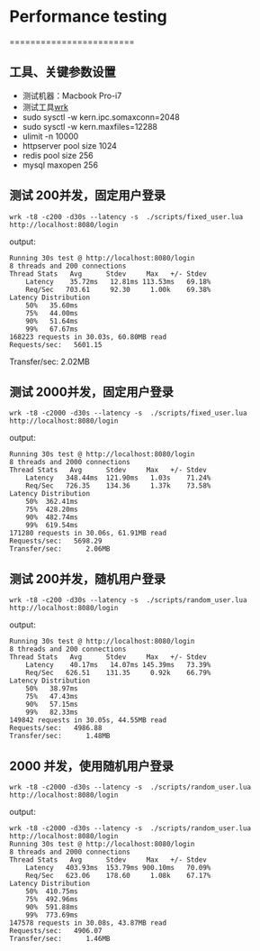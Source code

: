# Performance testing
========================

## 工具、关键参数设置
- 测试机器：Macbook Pro-i7
- 测试工具[wrk](https://github.com/wg/wrk)
- sudo sysctl -w kern.ipc.somaxconn=2048
- sudo sysctl -w kern.maxfiles=12288
- ulimit -n 10000
- httpserver pool size 1024
- redis pool size 256
- mysql maxopen 256


## 测试 200并发，固定用户登录
    wrk -t8 -c200 -d30s --latency -s  ./scripts/fixed_user.lua http://localhost:8080/login
    
output:

    Running 30s test @ http://localhost:8080/login
    8 threads and 200 connections
    Thread Stats   Avg      Stdev     Max   +/- Stdev
        Latency    35.72ms   12.81ms 113.53ms   69.18%
        Req/Sec   703.61     92.30     1.00k    69.38%
    Latency Distribution
        50%   35.60ms
        75%   44.00ms
        90%   51.64ms
        99%   67.67ms
    168223 requests in 30.03s, 60.80MB read
    Requests/sec:   5601.15
Transfer/sec:      2.02MB

## 测试 2000并发，固定用户登录
    wrk -t8 -c2000 -d30s --latency -s  ./scripts/fixed_user.lua http://localhost:8080/login

output:

    Running 30s test @ http://localhost:8080/login
    8 threads and 2000 connections
    Thread Stats   Avg      Stdev     Max   +/- Stdev
        Latency   348.44ms  121.90ms   1.03s    71.24%
        Req/Sec   726.35    134.36     1.37k    73.58%
    Latency Distribution
        50%  362.41ms
        75%  428.20ms
        90%  482.74ms
        99%  619.54ms
    171280 requests in 30.06s, 61.91MB read
    Requests/sec:   5698.29
    Transfer/sec:      2.06MB

## 测试 200并发，随机用户登录
    wrk -t8 -c200 -d30s --latency -s  ./scripts/random_user.lua http://localhost:8080/login

output:

    Running 30s test @ http://localhost:8080/login
    8 threads and 200 connections
    Thread Stats   Avg      Stdev     Max   +/- Stdev
        Latency    40.17ms   14.07ms 145.39ms   73.39%
        Req/Sec   626.51    131.35     0.92k    66.79%
    Latency Distribution
        50%   38.97ms
        75%   47.43ms
        90%   57.15ms
        99%   82.33ms
    149842 requests in 30.05s, 44.55MB read
    Requests/sec:   4986.88
    Transfer/sec:      1.48MB


## 2000 并发，使用随机用户登录
    wrk -t8 -c2000 -d30s --latency -s  ./scripts/random_user.lua http://localhost:8080/login
output:

    wrk -t8 -c2000 -d30s --latency -s  ./scripts/random_user.lua http://localhost:8080/login
    Running 30s test @ http://localhost:8080/login
    8 threads and 2000 connections
    Thread Stats   Avg      Stdev     Max   +/- Stdev
        Latency   403.93ms  153.79ms 900.10ms   70.09%
        Req/Sec   623.06    178.60     1.08k    67.17%
    Latency Distribution
        50%  410.75ms
        75%  492.96ms
        90%  591.88ms
        99%  773.69ms
    147578 requests in 30.08s, 43.87MB read
    Requests/sec:   4906.07
    Transfer/sec:      1.46MB
